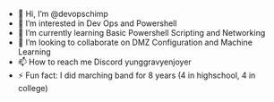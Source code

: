 - 👋 Hi, I’m @devopschimp
- 👀 I’m interested in Dev Ops and Powershell
- 🌱 I’m currently learning Basic Powershell Scripting and Networking
- 💞️ I’m looking to collaborate on DMZ Configuration and Machine Learning 
- 📫 How to reach me Discord yunggravyenjoyer
- ⚡ Fun fact: I did marching band for 8 years (4 in highschool, 4 in college)

<!---
devopschimp/devopschimp is a ✨ special ✨ repository because its `README.md` (this file) appears on your GitHub profile.
You can click the Preview link to take a look at your changes.
--->
